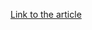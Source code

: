 [Link to the article](https://symantec-enterprise-blogs.security.com/blogs/threat-intelligence/nodaria-ukraine-infostealer)
